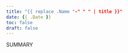 ```yaml
---
title: "{{ replace .Name "-" " " | title }}"
date: {{ .Date }}
toc: false
draft: false
---
```


SUMMARY

<!--more-->
